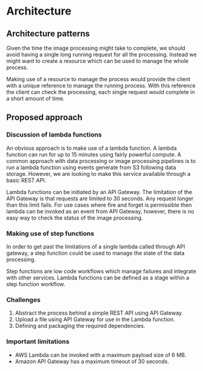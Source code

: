 # Architecture

## Architecture patterns

Given the time the image processing might take to complete, we should avoid
having a single long running request for all the processing. Instead we might
want to create a resource which can be used to manage the whole process.

Making use of a resource to manage the process would provide the client with a
unique reference to manage the running process. With this reference the client
can check the processing, each single request would complete in a short amount
of time.

## Proposed approach

### Discussion of lambda functions

An obvious approach is to make use of a lambda function. A lambda function can
run for up to 15 minutes using fairly powerful compute. A common approach with
data processing or image processing pipelines is to run a lambda function using
events generate from S3 following data storage. However, we are looking to make
this service available through a basic REST API.

Lambda functions can be initiated by an API Gateway. The limitation of the API
Gateway is that requests are limited to 30 seconds. Any request longer than this
limit fails. For use cases where fire and forget is permissible then lambda can
be invoked as an event from API Gateway, however, there is no easy way to check
the status of the image processing.

### Making use of step functions

In order to get past the limitations of a single lambda called through API
gateway, a step function could be used to manage the state of the data
processing.

Step functions are low code workflows which manage failures and integrate with
other services. Lambda functions can be defined as a stage within a step
function workflow.

### Challenges

1. Abstract the process behind a simple REST API using API Gateway.
2. Upload a file using API Gateway for use in the Lambda function.
3. Defining and packaging the required dependencies.

### Important limitations

- AWS Lambda can be invoked with a maximum payload size of 6 MB.
- Amazon API Gateway has a maximum timeout of 30 seconds.
